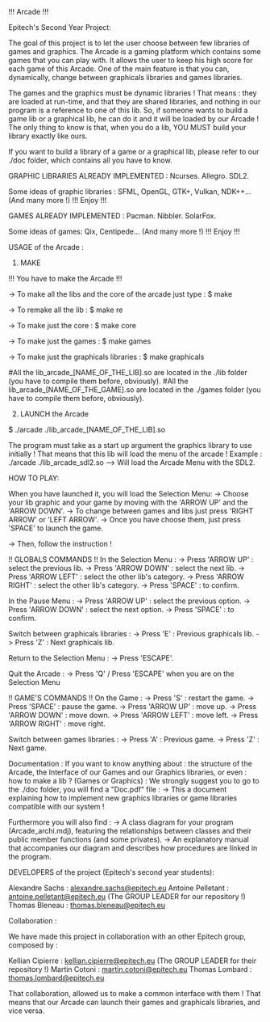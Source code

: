 !!! Arcade !!!

Epitech's Second Year Project:

The goal of this project is to let the user choose between few libraries of games and graphics.
The Arcade is a gaming platform which contains some games that you can play with. It allows the user to keep his high score for each game of this Arcade.
One of the main feature is that you can, dynamically, change between graphicals libraries and games libraries.

The games and the graphics must be dynamic libraries ! That means : they are loaded at run-time, and that they are shared libraries, and nothing in our program is a reference to one of this lib.
So, if someone wants to build a game lib or a graphical lib, he can do it and it will be loaded by our Arcade ! The only thing to know is that, when you do a lib, YOU MUST build your library exactly like ours.

If you want to build a library of a game or a graphical lib, please refer to our ./doc folder, which contains all you have to know.



GRAPHIC LIBRARIES ALREADY IMPLEMENTED :
Ncurses.
Allegro.
SDL2.

Some ideas of graphic libraries :
SFML, OpenGL, GTK+, Vulkan, NDK++... (And many more !)
!!! Enjoy !!!



GAMES ALREADY IMPLEMENTED :
Pacman.
Nibbler.
SolarFox.

Some ideas of  games:
Qix, Centipede... (And many more !)
!!! Enjoy !!!



USAGE of the Arcade :

1) MAKE

!!! You have to make the Arcade !!!

-> To make all the libs and the core of the arcade just type :
$ make

-> To remake all the lib :
$ make re

-> To make just the core :
$ make core

-> To make just the games :
$ make games

-> To make just the graphicals libraries :
$ make graphicals

#All the lib_arcade_[NAME_OF_THE_LIB].so are located in the ./lib folder (you have to compile them before, obviously).
#All the lib_arcade_[NAME_OF_THE_GAME].so are located in the ./games folder (you have to compile them before, obviously).

2) LAUNCH the Arcade

$ ./arcade ./lib_arcade_[NAME_OF_THE_LIB].so

The program must take as a start up argument the graphics library to use initially !
That means that this lib will load the menu of the arcade !
Example : ./arcade ./lib_arcade_sdl2.so    -->    Will load the Arcade Menu with the SDL2.



HOW TO PLAY:

When you have launched it, you will load the Selection Menu:
-> Choose your lib graphic and your game by moving with the 'ARROW UP' and the 'ARROW DOWN'.
-> To change between games and libs just press 'RIGHT ARROW' or 'LEFT ARROW'.
-> Once you have choose them, just press 'SPACE' to launch the game.

-> Then, follow the instruction !


!! GLOBALS COMMANDS !!
In the Selection Menu :
-> Press 'ARROW UP' : select the previous lib.
-> Press 'ARROW DOWN' : select the next lib.
-> Press 'ARROW LEFT' : select the other lib's category.
-> Press 'ARROW RIGHT' : select the other lib's category.
-> Press 'SPACE' : to confirm.

In the Pause Menu :
-> Press 'ARROW UP' : select the previous option.
-> Press 'ARROW DOWN' : select the next option.
-> Press 'SPACE' : to confirm.

Switch between graphicals libraries :
-> Press 'E' : Previous graphicals lib.
-> Press 'Z' : Next graphicals lib.

Return to the Selection Menu :
-> Press 'ESCAPE'.

Quit the Arcade :
-> Press 'Q' / Press 'ESCAPE' when you are on the Selection Menu


!! GAME'S COMMANDS !!
On the Game :
-> Press 'S' : restart the game.
-> Press 'SPACE' : pause the game.
-> Press 'ARROW UP' : move up.
-> Press 'ARROW DOWN' : move down.
-> Press 'ARROW LEFT' : move left.
-> Press 'ARROW RIGHT' : move right.

Switch between games libraries :
-> Press 'A' : Previous game.
-> Press 'Z' : Next game.



Documentation :
If you want to know anything about : the structure of the Arcade, the Interface of our Games and our Graphics libraries, or even : how to make a lib ? (Games or Graphics) :
We strongly suggest you to go to the ./doc folder, you will find a "Doc.pdf" file :
-> This a document explaining how to implement new graphics libraries or game libraries compatible with our system !

Furthermore you will also find :
-> A class diagram for your program (Arcade_archi.mdj), featuring the relationships between classes and their public member functions (and some privates).
-> An explanatory manual that accompanies our diagram and describes how procedures are linked in the program.



DEVELOPERS of the project (Epitech's second year students):

Alexandre Sachs : alexandre.sachs@epitech.eu
Antoine Pelletant : antoine.pelletant@epitech.eu (The GROUP LEADER for our repository !)
Thomas Bleneau : thomas.bleneau@epitech.eu


Collaboration :

We have made this project in collaboration with an other Epitech group, composed by :

Kellian Cipierre : kellian.cipierre@epitech.eu (The GROUP LEADER for their repository !)
Martin Cotoni : martin.cotoni@epitech.eu
Thomas Lombard : thomas.lombard@epitech.eu

That collaboration, allowed us to make a common interface with them ! That means that our Arcade can launch their games and graphicals libraries, and vice versa.
